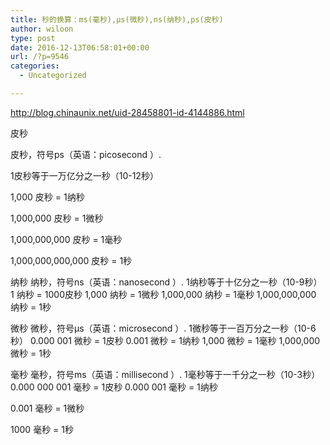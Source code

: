 ```yaml
---
title: 秒的换算：ms(毫秒),μs(微秒),ns(纳秒),ps(皮秒)
author: wiloon
type: post
date: 2016-12-13T06:58:01+00:00
url: /?p=9546
categories:
  - Uncategorized

---
```

http://blog.chinaunix.net/uid-28458801-id-4144886.html



皮秒

皮秒，符号ps（英语：picosecond ）.
  
1皮秒等于一万亿分之一秒（10-12秒）

1,000 皮秒 = 1纳秒

1,000,000 皮秒 = 1微秒

1,000,000,000 皮秒 = 1毫秒

1,000,000,000,000 皮秒 = 1秒

纳秒
纳秒，符号ns（英语：nanosecond ）.
1纳秒等于十亿分之一秒（10-9秒）
1 纳秒 = 1000皮秒
1,000 纳秒 = 1微秒
1,000,000 纳秒 = 1毫秒
1,000,000,000 纳秒 = 1秒

微秒
微秒，符号μs（英语：microsecond ）.
1微秒等于一百万分之一秒（10-6秒）
0.000 001 微秒 = 1皮秒
0.001 微秒 = 1纳秒
1,000 微秒 = 1毫秒
1,000,000 微秒 = 1秒
  
毫秒
毫秒，符号ms（英语：millisecond ）.
1毫秒等于一千分之一秒（10-3秒）
0.000 000 001 毫秒 = 1皮秒
0.000 001 毫秒 = 1纳秒

0.001 毫秒 = 1微秒

1000 毫秒 = 1秒